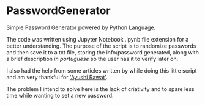 # PasswordGenerator
Simple Password Generator powered by Python Language.

The code was written using Jupyter Notebook .ipynb file extension for a better understanding.
The purpose of the script is to randomize passwords and then save it to a txt file, storing the info/password generated, along with a brief description *in portuguese* so the user has it to verify later on. 

I also had the help from some articles written by while doing this little script and am very thankful for ['Ayushi Rawat'](https://medium.com/analytics-vidhya/create-a-random-password-generator-using-python-2fea485e9da9).

The problem I intend to solve here is the lack of criativity and to spare less time while wanting to set a new password.
